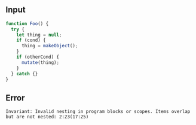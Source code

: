 
## Input

```javascript
function Foo() {
  try {
    let thing = null;
    if (cond) {
      thing = makeObject();
    }
    if (otherCond) {
      mutate(thing);
    }
  } catch {}
}

```


## Error

```
Invariant: Invalid nesting in program blocks or scopes. Items overlap but are not nested: 2:23(17:25)
```
          
      
